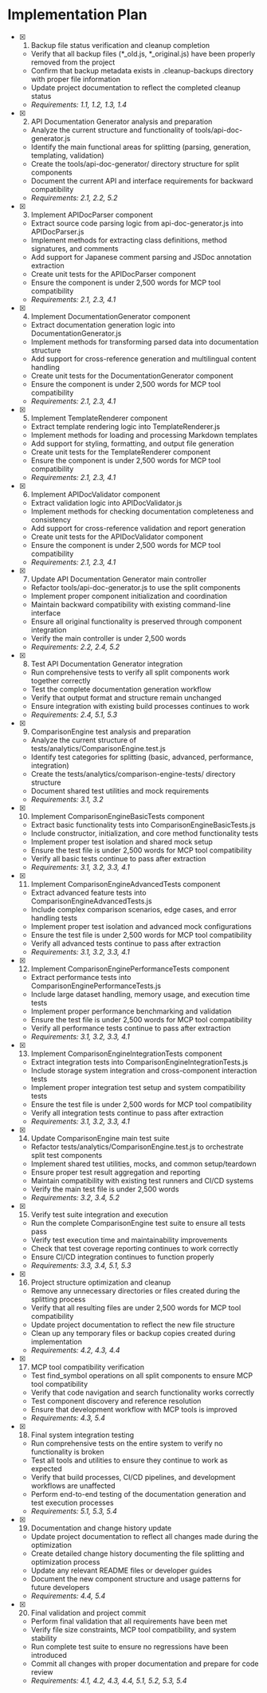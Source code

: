 # Implementation Plan

- [x] 1. Backup file status verification and cleanup completion
  - Verify that all backup files (*_old.js, *_original.js) have been properly removed from the project
  - Confirm that backup metadata exists in .cleanup-backups directory with proper file information
  - Update project documentation to reflect the completed cleanup status
  - _Requirements: 1.1, 1.2, 1.3, 1.4_

- [x] 2. API Documentation Generator analysis and preparation
  - Analyze the current structure and functionality of tools/api-doc-generator.js
  - Identify the main functional areas for splitting (parsing, generation, templating, validation)
  - Create the tools/api-doc-generator/ directory structure for split components
  - Document the current API and interface requirements for backward compatibility
  - _Requirements: 2.1, 2.2, 5.2_

- [x] 3. Implement APIDocParser component
  - Extract source code parsing logic from api-doc-generator.js into APIDocParser.js
  - Implement methods for extracting class definitions, method signatures, and comments
  - Add support for Japanese comment parsing and JSDoc annotation extraction
  - Create unit tests for the APIDocParser component
  - Ensure the component is under 2,500 words for MCP tool compatibility
  - _Requirements: 2.1, 2.3, 4.1_

- [x] 4. Implement DocumentationGenerator component
  - Extract documentation generation logic into DocumentationGenerator.js
  - Implement methods for transforming parsed data into documentation structure
  - Add support for cross-reference generation and multilingual content handling
  - Create unit tests for the DocumentationGenerator component
  - Ensure the component is under 2,500 words for MCP tool compatibility
  - _Requirements: 2.1, 2.3, 4.1_

- [x] 5. Implement TemplateRenderer component
  - Extract template rendering logic into TemplateRenderer.js
  - Implement methods for loading and processing Markdown templates
  - Add support for styling, formatting, and output file generation
  - Create unit tests for the TemplateRenderer component
  - Ensure the component is under 2,500 words for MCP tool compatibility
  - _Requirements: 2.1, 2.3, 4.1_

- [x] 6. Implement APIDocValidator component
  - Extract validation logic into APIDocValidator.js
  - Implement methods for checking documentation completeness and consistency
  - Add support for cross-reference validation and report generation
  - Create unit tests for the APIDocValidator component
  - Ensure the component is under 2,500 words for MCP tool compatibility
  - _Requirements: 2.1, 2.3, 4.1_

- [x] 7. Update API Documentation Generator main controller
  - Refactor tools/api-doc-generator.js to use the split components
  - Implement proper component initialization and coordination
  - Maintain backward compatibility with existing command-line interface
  - Ensure all original functionality is preserved through component integration
  - Verify the main controller is under 2,500 words
  - _Requirements: 2.2, 2.4, 5.2_

- [x] 8. Test API Documentation Generator integration
  - Run comprehensive tests to verify all split components work together correctly
  - Test the complete documentation generation workflow
  - Verify that output format and structure remain unchanged
  - Ensure integration with existing build processes continues to work
  - _Requirements: 2.4, 5.1, 5.3_

- [x] 9. ComparisonEngine test analysis and preparation
  - Analyze the current structure of tests/analytics/ComparisonEngine.test.js
  - Identify test categories for splitting (basic, advanced, performance, integration)
  - Create the tests/analytics/comparison-engine-tests/ directory structure
  - Document shared test utilities and mock requirements
  - _Requirements: 3.1, 3.2_

- [x] 10. Implement ComparisonEngineBasicTests component
  - Extract basic functionality tests into ComparisonEngineBasicTests.js
  - Include constructor, initialization, and core method functionality tests
  - Implement proper test isolation and shared mock setup
  - Ensure the test file is under 2,500 words for MCP tool compatibility
  - Verify all basic tests continue to pass after extraction
  - _Requirements: 3.1, 3.2, 3.3, 4.1_

- [x] 11. Implement ComparisonEngineAdvancedTests component
  - Extract advanced feature tests into ComparisonEngineAdvancedTests.js
  - Include complex comparison scenarios, edge cases, and error handling tests
  - Implement proper test isolation and advanced mock configurations
  - Ensure the test file is under 2,500 words for MCP tool compatibility
  - Verify all advanced tests continue to pass after extraction
  - _Requirements: 3.1, 3.2, 3.3, 4.1_

- [x] 12. Implement ComparisonEnginePerformanceTests component
  - Extract performance tests into ComparisonEnginePerformanceTests.js
  - Include large dataset handling, memory usage, and execution time tests
  - Implement proper performance benchmarking and validation
  - Ensure the test file is under 2,500 words for MCP tool compatibility
  - Verify all performance tests continue to pass after extraction
  - _Requirements: 3.1, 3.2, 3.3, 4.1_

- [x] 13. Implement ComparisonEngineIntegrationTests component
  - Extract integration tests into ComparisonEngineIntegrationTests.js
  - Include storage system integration and cross-component interaction tests
  - Implement proper integration test setup and system compatibility tests
  - Ensure the test file is under 2,500 words for MCP tool compatibility
  - Verify all integration tests continue to pass after extraction
  - _Requirements: 3.1, 3.2, 3.3, 4.1_

- [x] 14. Update ComparisonEngine main test suite
  - Refactor tests/analytics/ComparisonEngine.test.js to orchestrate split test components
  - Implement shared test utilities, mocks, and common setup/teardown
  - Ensure proper test result aggregation and reporting
  - Maintain compatibility with existing test runners and CI/CD systems
  - Verify the main test file is under 2,500 words
  - _Requirements: 3.2, 3.4, 5.2_

- [x] 15. Verify test suite integration and execution
  - Run the complete ComparisonEngine test suite to ensure all tests pass
  - Verify test execution time and maintainability improvements
  - Check that test coverage reporting continues to work correctly
  - Ensure CI/CD integration continues to function properly
  - _Requirements: 3.3, 3.4, 5.1, 5.3_

- [x] 16. Project structure optimization and cleanup
  - Remove any unnecessary directories or files created during the splitting process
  - Verify that all resulting files are under 2,500 words for MCP tool compatibility
  - Update project documentation to reflect the new file structure
  - Clean up any temporary files or backup copies created during implementation
  - _Requirements: 4.2, 4.3, 4.4_

- [x] 17. MCP tool compatibility verification
  - Test find_symbol operations on all split components to ensure MCP tool compatibility
  - Verify that code navigation and search functionality works correctly
  - Test component discovery and reference resolution
  - Ensure that development workflow with MCP tools is improved
  - _Requirements: 4.3, 5.4_

- [x] 18. Final system integration testing
  - Run comprehensive tests on the entire system to verify no functionality is broken
  - Test all tools and utilities to ensure they continue to work as expected
  - Verify that build processes, CI/CD pipelines, and development workflows are unaffected
  - Perform end-to-end testing of the documentation generation and test execution processes
  - _Requirements: 5.1, 5.3, 5.4_

- [x] 19. Documentation and change history update
  - Update project documentation to reflect all changes made during the optimization
  - Create detailed change history documenting the file splitting and optimization process
  - Update any relevant README files or developer guides
  - Document the new component structure and usage patterns for future developers
  - _Requirements: 4.4, 5.4_

- [x] 20. Final validation and project commit
  - Perform final validation that all requirements have been met
  - Verify file size constraints, MCP tool compatibility, and system stability
  - Run complete test suite to ensure no regressions have been introduced
  - Commit all changes with proper documentation and prepare for code review
  - _Requirements: 4.1, 4.2, 4.3, 4.4, 5.1, 5.2, 5.3, 5.4_